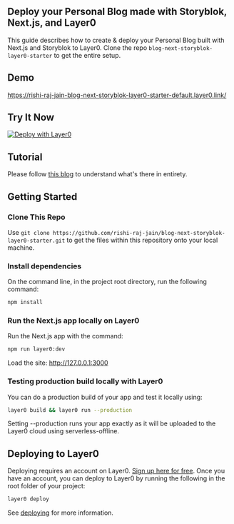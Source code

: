 ## Deploy your Personal Blog made with Storyblok, Next.js, and Layer0
This guide describes how to create & deploy your Personal Blog built with Next.js and Storyblok to Layer0. Clone the repo `blog-next-storyblok-layer0-starter` to get the entire setup.

## Demo

https://rishi-raj-jain-blog-next-storyblok-layer0-starter-default.layer0.link/

## Try It Now

[![Deploy with Layer0](https://a.storyblok.com/f/117912/x/e4e996094a/frame-1.svg)](https://app.layer0.co/deploy?repo=https://github.com/rishi-raj-jain/blog-next-storyblok-layer0-starter)

## Tutorial
Please follow [this blog](https://www.storyblok.com/tp/blog-next-layer0#the-fetchapi-function) to understand what's there in entirety.

## Getting Started

### Clone This Repo

Use `git clone https://github.com/rishi-raj-jain/blog-next-storyblok-layer0-starter.git` to get the files within this repository onto your local machine.

### Install dependencies

On the command line, in the project root directory, run the following command:

```bash
npm install
```

### Run the Next.js app locally on Layer0

Run the Next.js app with the command:

```bash
npm run layer0:dev
```

Load the site: http://127.0.0.1:3000

### Testing production build locally with Layer0

You can do a production build of your app and test it locally using:

```bash
layer0 build && layer0 run --production
```

Setting --production runs your app exactly as it will be uploaded to the Layer0 cloud using serverless-offline.

## Deploying to Layer0

Deploying requires an account on Layer0. [Sign up here for free](https://app.layer0.co/signup). Once you have an account, you can deploy to Layer0 by running the following in the root folder of your project:

```bash
layer0 deploy
```

See [deploying](https://docs.layer0.co/guides/deploying) for more information.
